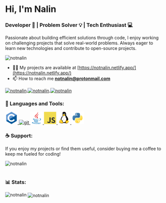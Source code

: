 <h1 align="left">Hi, I'm Nalin</h1>
<h3 align="left">Developer 🚀 | Problem Solver 💡 | Tech Enthusiast 💻</h3>

<p align="left">
  Passionate about building efficient solutions through code, I enjoy working on challenging projects that solve real-world problems. Always eager to learn new technologies and contribute to open-source projects.
</p>
<img src="https://komarev.com/ghpvc/?username=notnalin&label=Profile%20views&color=0e75b6&style=flat" alt="notnalin" />

- 👨‍💻 My projects are available at [https://notnalin.netlify.app/](https://notnalin.netlify.app/)
- 📫 How to reach me **<notnalin@protonmail.com>**

<p align="left">
  <a href="https://twitter.com/notnalin" target="blank">
    <img align="center" src="https://raw.githubusercontent.com/rahuldkjain/github-profile-readme-generator/master/src/images/icons/Social/twitter.svg" alt="notnalin" height="30" width="40" />
  </a>
  <a href="https://linkedin.com/in/notnalin" target="blank">
    <img align="center" src="https://raw.githubusercontent.com/rahuldkjain/github-profile-readme-generator/master/src/images/icons/Social/linked-in-alt.svg" alt="notnalin" height="30" width="40" />
  </a>
  <a href="https://instagram.com/notnalin" target="blank">
    <img align="center" src="https://raw.githubusercontent.com/rahuldkjain/github-profile-readme-generator/master/src/images/icons/Social/instagram.svg" alt="notnalin" height="30" width="40" />
  </a>
</p>

<h3 align="left">🔨 Languages and Tools:</h3>
<p align="left">
  <a href="https://www.cprogramming.com/" target="_blank" rel="noreferrer">
    <img src="https://raw.githubusercontent.com/devicons/devicon/master/icons/c/c-original.svg" alt="c" width="40" height="40" />
  </a>
  <a href="https://git-scm.com/" target="_blank" rel="noreferrer">
    <img src="https://www.vectorlogo.zone/logos/git-scm/git-scm-icon.svg" alt="git" width="40" height="40" />
  </a>
  <a href="https://www.java.com" target="_blank" rel="noreferrer">
    <img src="https://raw.githubusercontent.com/devicons/devicon/master/icons/java/java-original.svg" alt="java" width="40" height="40" />
  </a>
  <a href="https://developer.mozilla.org/en-US/docs/Web/JavaScript" target="_blank" rel="noreferrer">
    <img src="https://raw.githubusercontent.com/devicons/devicon/master/icons/javascript/javascript-original.svg" alt="javascript" width="40" height="40" />
  </a>
  <a href="https://www.linux.org/" target="_blank" rel="noreferrer">
    <img src="https://raw.githubusercontent.com/devicons/devicon/master/icons/linux/linux-original.svg" alt="linux" width="40" height="40" />
  </a>
  <a href="https://www.python.org" target="_blank" rel="noreferrer">
    <img src="https://raw.githubusercontent.com/devicons/devicon/master/icons/python/python-original.svg" alt="python" width="40" height="40" />
  </a>
</p>

<h3 align="left">☕ Support:</h3>
<p>
  If you enjoy my projects or find them useful, consider buying me a coffee to keep me fueled for coding!
</p>
<p>
  <a href="https://www.buymeacoffee.com/notnalin">
    <img align="left" src="https://cdn.buymeacoffee.com/buttons/v2/default-yellow.png" height="50" width="210" alt="notnalin" />
  </a>
</p>
<br><br>

<h3 align="left">📊 Stats:</h3>
<p>
  <img align="left" src="https://github-readme-stats.vercel.app/api/top-langs?username=notnalin&show_icons=true&locale=en&layout=compact" alt="notnalin" />
</p>

<p>&nbsp;<img align="center" src="https://github-readme-stats.vercel.app/api?username=notnalin&show_icons=true&locale=en" alt="notnalin" /></p>
